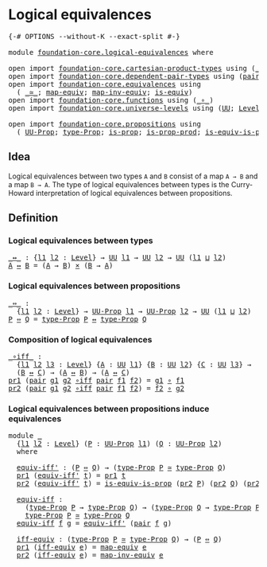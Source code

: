 # Logical equivalences

<pre class="Agda"><a id="33" class="Symbol">{-#</a> <a id="37" class="Keyword">OPTIONS</a> <a id="45" class="Pragma">--without-K</a> <a id="57" class="Pragma">--exact-split</a> <a id="71" class="Symbol">#-}</a>

<a id="76" class="Keyword">module</a> <a id="83" href="foundation-core.logical-equivalences.html" class="Module">foundation-core.logical-equivalences</a> <a id="120" class="Keyword">where</a>

<a id="127" class="Keyword">open</a> <a id="132" class="Keyword">import</a> <a id="139" href="foundation-core.cartesian-product-types.html" class="Module">foundation-core.cartesian-product-types</a> <a id="179" class="Keyword">using</a> <a id="185" class="Symbol">(</a><a id="186" href="foundation-core.cartesian-product-types.html#577" class="Function Operator">_×_</a><a id="189" class="Symbol">)</a>
<a id="191" class="Keyword">open</a> <a id="196" class="Keyword">import</a> <a id="203" href="foundation-core.dependent-pair-types.html" class="Module">foundation-core.dependent-pair-types</a> <a id="240" class="Keyword">using</a> <a id="246" class="Symbol">(</a><a id="247" href="foundation-core.dependent-pair-types.html#575" class="InductiveConstructor">pair</a><a id="251" class="Symbol">;</a> <a id="253" href="foundation-core.dependent-pair-types.html#592" class="Field">pr1</a><a id="256" class="Symbol">;</a> <a id="258" href="foundation-core.dependent-pair-types.html#604" class="Field">pr2</a><a id="261" class="Symbol">)</a>
<a id="263" class="Keyword">open</a> <a id="268" class="Keyword">import</a> <a id="275" href="foundation-core.equivalences.html" class="Module">foundation-core.equivalences</a> <a id="304" class="Keyword">using</a>
  <a id="312" class="Symbol">(</a> <a id="314" href="foundation-core.equivalences.html#1607" class="Function Operator">_≃_</a><a id="317" class="Symbol">;</a> <a id="319" href="foundation-core.equivalences.html#1807" class="Function">map-equiv</a><a id="328" class="Symbol">;</a> <a id="330" href="foundation-core.equivalences.html#5022" class="Function">map-inv-equiv</a><a id="343" class="Symbol">;</a> <a id="345" href="foundation-core.equivalences.html#1542" class="Function">is-equiv</a><a id="353" class="Symbol">)</a>
<a id="355" class="Keyword">open</a> <a id="360" class="Keyword">import</a> <a id="367" href="foundation-core.functions.html" class="Module">foundation-core.functions</a> <a id="393" class="Keyword">using</a> <a id="399" class="Symbol">(</a><a id="400" href="foundation-core.functions.html#407" class="Function Operator">_∘_</a><a id="403" class="Symbol">)</a>
<a id="405" class="Keyword">open</a> <a id="410" class="Keyword">import</a> <a id="417" href="foundation-core.universe-levels.html" class="Module">foundation-core.universe-levels</a> <a id="449" class="Keyword">using</a> <a id="455" class="Symbol">(</a><a id="456" href="foundation-core.universe-levels.html#222" class="Primitive">UU</a><a id="458" class="Symbol">;</a> <a id="460" href="Agda.Primitive.html#597" class="Postulate">Level</a><a id="465" class="Symbol">;</a> <a id="467" href="Agda.Primitive.html#810" class="Primitive Operator">_⊔_</a><a id="470" class="Symbol">)</a>

<a id="473" class="Keyword">open</a> <a id="478" class="Keyword">import</a> <a id="485" href="foundation-core.propositions.html" class="Module">foundation-core.propositions</a> <a id="514" class="Keyword">using</a>
  <a id="522" class="Symbol">(</a> <a id="524" href="foundation-core.propositions.html#1380" class="Function">UU-Prop</a><a id="531" class="Symbol">;</a> <a id="533" href="foundation-core.propositions.html#1482" class="Function">type-Prop</a><a id="542" class="Symbol">;</a> <a id="544" href="foundation-core.propositions.html#1295" class="Function">is-prop</a><a id="551" class="Symbol">;</a> <a id="553" href="foundation-core.propositions.html#5714" class="Function">is-prop-prod</a><a id="565" class="Symbol">;</a> <a id="567" href="foundation-core.propositions.html#3682" class="Function">is-equiv-is-prop</a><a id="583" class="Symbol">)</a>
</pre>
## Idea

Logical equivalences between two types `A` and `B` consist of a map `A → B` and a map `B → A`. The type of logical equivalences between types is the Curry-Howard interpretation of logical equivalences between propositions.

## Definition

### Logical equivalences between types

<pre class="Agda"><a id="_↔_"></a><a id="886" href="foundation-core.logical-equivalences.html#886" class="Function Operator">_↔_</a> <a id="890" class="Symbol">:</a> <a id="892" class="Symbol">{</a><a id="893" href="foundation-core.logical-equivalences.html#893" class="Bound">l1</a> <a id="896" href="foundation-core.logical-equivalences.html#896" class="Bound">l2</a> <a id="899" class="Symbol">:</a> <a id="901" href="Agda.Primitive.html#597" class="Postulate">Level</a><a id="906" class="Symbol">}</a> <a id="908" class="Symbol">→</a> <a id="910" href="foundation-core.universe-levels.html#222" class="Primitive">UU</a> <a id="913" href="foundation-core.logical-equivalences.html#893" class="Bound">l1</a> <a id="916" class="Symbol">→</a> <a id="918" href="foundation-core.universe-levels.html#222" class="Primitive">UU</a> <a id="921" href="foundation-core.logical-equivalences.html#896" class="Bound">l2</a> <a id="924" class="Symbol">→</a> <a id="926" href="foundation-core.universe-levels.html#222" class="Primitive">UU</a> <a id="929" class="Symbol">(</a><a id="930" href="foundation-core.logical-equivalences.html#893" class="Bound">l1</a> <a id="933" href="Agda.Primitive.html#810" class="Primitive Operator">⊔</a> <a id="935" href="foundation-core.logical-equivalences.html#896" class="Bound">l2</a><a id="937" class="Symbol">)</a>
<a id="939" href="foundation-core.logical-equivalences.html#939" class="Bound">A</a> <a id="941" href="foundation-core.logical-equivalences.html#886" class="Function Operator">↔</a> <a id="943" href="foundation-core.logical-equivalences.html#943" class="Bound">B</a> <a id="945" class="Symbol">=</a> <a id="947" class="Symbol">(</a><a id="948" href="foundation-core.logical-equivalences.html#939" class="Bound">A</a> <a id="950" class="Symbol">→</a> <a id="952" href="foundation-core.logical-equivalences.html#943" class="Bound">B</a><a id="953" class="Symbol">)</a> <a id="955" href="foundation-core.cartesian-product-types.html#577" class="Function Operator">×</a> <a id="957" class="Symbol">(</a><a id="958" href="foundation-core.logical-equivalences.html#943" class="Bound">B</a> <a id="960" class="Symbol">→</a> <a id="962" href="foundation-core.logical-equivalences.html#939" class="Bound">A</a><a id="963" class="Symbol">)</a>
</pre>
### Logical equivalences between propositions

<pre class="Agda"><a id="_⇔_"></a><a id="1025" href="foundation-core.logical-equivalences.html#1025" class="Function Operator">_⇔_</a> <a id="1029" class="Symbol">:</a>
  <a id="1033" class="Symbol">{</a><a id="1034" href="foundation-core.logical-equivalences.html#1034" class="Bound">l1</a> <a id="1037" href="foundation-core.logical-equivalences.html#1037" class="Bound">l2</a> <a id="1040" class="Symbol">:</a> <a id="1042" href="Agda.Primitive.html#597" class="Postulate">Level</a><a id="1047" class="Symbol">}</a> <a id="1049" class="Symbol">→</a> <a id="1051" href="foundation-core.propositions.html#1380" class="Function">UU-Prop</a> <a id="1059" href="foundation-core.logical-equivalences.html#1034" class="Bound">l1</a> <a id="1062" class="Symbol">→</a> <a id="1064" href="foundation-core.propositions.html#1380" class="Function">UU-Prop</a> <a id="1072" href="foundation-core.logical-equivalences.html#1037" class="Bound">l2</a> <a id="1075" class="Symbol">→</a> <a id="1077" href="foundation-core.universe-levels.html#222" class="Primitive">UU</a> <a id="1080" class="Symbol">(</a><a id="1081" href="foundation-core.logical-equivalences.html#1034" class="Bound">l1</a> <a id="1084" href="Agda.Primitive.html#810" class="Primitive Operator">⊔</a> <a id="1086" href="foundation-core.logical-equivalences.html#1037" class="Bound">l2</a><a id="1088" class="Symbol">)</a>
<a id="1090" href="foundation-core.logical-equivalences.html#1090" class="Bound">P</a> <a id="1092" href="foundation-core.logical-equivalences.html#1025" class="Function Operator">⇔</a> <a id="1094" href="foundation-core.logical-equivalences.html#1094" class="Bound">Q</a> <a id="1096" class="Symbol">=</a> <a id="1098" href="foundation-core.propositions.html#1482" class="Function">type-Prop</a> <a id="1108" href="foundation-core.logical-equivalences.html#1090" class="Bound">P</a> <a id="1110" href="foundation-core.logical-equivalences.html#886" class="Function Operator">↔</a> <a id="1112" href="foundation-core.propositions.html#1482" class="Function">type-Prop</a> <a id="1122" href="foundation-core.logical-equivalences.html#1094" class="Bound">Q</a>
</pre>
### Composition of logical equivalences

<pre class="Agda"><a id="_∘iff_"></a><a id="1178" href="foundation-core.logical-equivalences.html#1178" class="Function Operator">_∘iff_</a> <a id="1185" class="Symbol">:</a>
  <a id="1189" class="Symbol">{</a><a id="1190" href="foundation-core.logical-equivalences.html#1190" class="Bound">l1</a> <a id="1193" href="foundation-core.logical-equivalences.html#1193" class="Bound">l2</a> <a id="1196" href="foundation-core.logical-equivalences.html#1196" class="Bound">l3</a> <a id="1199" class="Symbol">:</a> <a id="1201" href="Agda.Primitive.html#597" class="Postulate">Level</a><a id="1206" class="Symbol">}</a> <a id="1208" class="Symbol">{</a><a id="1209" href="foundation-core.logical-equivalences.html#1209" class="Bound">A</a> <a id="1211" class="Symbol">:</a> <a id="1213" href="foundation-core.universe-levels.html#222" class="Primitive">UU</a> <a id="1216" href="foundation-core.logical-equivalences.html#1190" class="Bound">l1</a><a id="1218" class="Symbol">}</a> <a id="1220" class="Symbol">{</a><a id="1221" href="foundation-core.logical-equivalences.html#1221" class="Bound">B</a> <a id="1223" class="Symbol">:</a> <a id="1225" href="foundation-core.universe-levels.html#222" class="Primitive">UU</a> <a id="1228" href="foundation-core.logical-equivalences.html#1193" class="Bound">l2</a><a id="1230" class="Symbol">}</a> <a id="1232" class="Symbol">{</a><a id="1233" href="foundation-core.logical-equivalences.html#1233" class="Bound">C</a> <a id="1235" class="Symbol">:</a> <a id="1237" href="foundation-core.universe-levels.html#222" class="Primitive">UU</a> <a id="1240" href="foundation-core.logical-equivalences.html#1196" class="Bound">l3</a><a id="1242" class="Symbol">}</a> <a id="1244" class="Symbol">→</a>
  <a id="1248" class="Symbol">(</a><a id="1249" href="foundation-core.logical-equivalences.html#1221" class="Bound">B</a> <a id="1251" href="foundation-core.logical-equivalences.html#886" class="Function Operator">↔</a> <a id="1253" href="foundation-core.logical-equivalences.html#1233" class="Bound">C</a><a id="1254" class="Symbol">)</a> <a id="1256" class="Symbol">→</a> <a id="1258" class="Symbol">(</a><a id="1259" href="foundation-core.logical-equivalences.html#1209" class="Bound">A</a> <a id="1261" href="foundation-core.logical-equivalences.html#886" class="Function Operator">↔</a> <a id="1263" href="foundation-core.logical-equivalences.html#1221" class="Bound">B</a><a id="1264" class="Symbol">)</a> <a id="1266" class="Symbol">→</a> <a id="1268" class="Symbol">(</a><a id="1269" href="foundation-core.logical-equivalences.html#1209" class="Bound">A</a> <a id="1271" href="foundation-core.logical-equivalences.html#886" class="Function Operator">↔</a> <a id="1273" href="foundation-core.logical-equivalences.html#1233" class="Bound">C</a><a id="1274" class="Symbol">)</a>
<a id="1276" href="foundation-core.dependent-pair-types.html#592" class="Field">pr1</a> <a id="1280" class="Symbol">(</a><a id="1281" href="foundation-core.dependent-pair-types.html#575" class="InductiveConstructor">pair</a> <a id="1286" href="foundation-core.logical-equivalences.html#1286" class="Bound">g1</a> <a id="1289" href="foundation-core.logical-equivalences.html#1289" class="Bound">g2</a> <a id="1292" href="foundation-core.logical-equivalences.html#1178" class="Function Operator">∘iff</a> <a id="1297" href="foundation-core.dependent-pair-types.html#575" class="InductiveConstructor">pair</a> <a id="1302" href="foundation-core.logical-equivalences.html#1302" class="Bound">f1</a> <a id="1305" href="foundation-core.logical-equivalences.html#1305" class="Bound">f2</a><a id="1307" class="Symbol">)</a> <a id="1309" class="Symbol">=</a> <a id="1311" href="foundation-core.logical-equivalences.html#1286" class="Bound">g1</a> <a id="1314" href="foundation-core.functions.html#407" class="Function Operator">∘</a> <a id="1316" href="foundation-core.logical-equivalences.html#1302" class="Bound">f1</a>
<a id="1319" href="foundation-core.dependent-pair-types.html#604" class="Field">pr2</a> <a id="1323" class="Symbol">(</a><a id="1324" href="foundation-core.dependent-pair-types.html#575" class="InductiveConstructor">pair</a> <a id="1329" href="foundation-core.logical-equivalences.html#1329" class="Bound">g1</a> <a id="1332" href="foundation-core.logical-equivalences.html#1332" class="Bound">g2</a> <a id="1335" href="foundation-core.logical-equivalences.html#1178" class="Function Operator">∘iff</a> <a id="1340" href="foundation-core.dependent-pair-types.html#575" class="InductiveConstructor">pair</a> <a id="1345" href="foundation-core.logical-equivalences.html#1345" class="Bound">f1</a> <a id="1348" href="foundation-core.logical-equivalences.html#1348" class="Bound">f2</a><a id="1350" class="Symbol">)</a> <a id="1352" class="Symbol">=</a> <a id="1354" href="foundation-core.logical-equivalences.html#1348" class="Bound">f2</a> <a id="1357" href="foundation-core.functions.html#407" class="Function Operator">∘</a> <a id="1359" href="foundation-core.logical-equivalences.html#1332" class="Bound">g2</a>
</pre>
### Logical equivalences between propositions induce equivalences

<pre class="Agda"><a id="1442" class="Keyword">module</a> <a id="1449" href="foundation-core.logical-equivalences.html#1449" class="Module">_</a>
  <a id="1453" class="Symbol">{</a><a id="1454" href="foundation-core.logical-equivalences.html#1454" class="Bound">l1</a> <a id="1457" href="foundation-core.logical-equivalences.html#1457" class="Bound">l2</a> <a id="1460" class="Symbol">:</a> <a id="1462" href="Agda.Primitive.html#597" class="Postulate">Level</a><a id="1467" class="Symbol">}</a> <a id="1469" class="Symbol">(</a><a id="1470" href="foundation-core.logical-equivalences.html#1470" class="Bound">P</a> <a id="1472" class="Symbol">:</a> <a id="1474" href="foundation-core.propositions.html#1380" class="Function">UU-Prop</a> <a id="1482" href="foundation-core.logical-equivalences.html#1454" class="Bound">l1</a><a id="1484" class="Symbol">)</a> <a id="1486" class="Symbol">(</a><a id="1487" href="foundation-core.logical-equivalences.html#1487" class="Bound">Q</a> <a id="1489" class="Symbol">:</a> <a id="1491" href="foundation-core.propositions.html#1380" class="Function">UU-Prop</a> <a id="1499" href="foundation-core.logical-equivalences.html#1457" class="Bound">l2</a><a id="1501" class="Symbol">)</a>
  <a id="1505" class="Keyword">where</a>
  
  <a id="1516" href="foundation-core.logical-equivalences.html#1516" class="Function">equiv-iff&#39;</a> <a id="1527" class="Symbol">:</a> <a id="1529" class="Symbol">(</a><a id="1530" href="foundation-core.logical-equivalences.html#1470" class="Bound">P</a> <a id="1532" href="foundation-core.logical-equivalences.html#1025" class="Function Operator">⇔</a> <a id="1534" href="foundation-core.logical-equivalences.html#1487" class="Bound">Q</a><a id="1535" class="Symbol">)</a> <a id="1537" class="Symbol">→</a> <a id="1539" class="Symbol">(</a><a id="1540" href="foundation-core.propositions.html#1482" class="Function">type-Prop</a> <a id="1550" href="foundation-core.logical-equivalences.html#1470" class="Bound">P</a> <a id="1552" href="foundation-core.equivalences.html#1607" class="Function Operator">≃</a> <a id="1554" href="foundation-core.propositions.html#1482" class="Function">type-Prop</a> <a id="1564" href="foundation-core.logical-equivalences.html#1487" class="Bound">Q</a><a id="1565" class="Symbol">)</a>
  <a id="1569" href="foundation-core.dependent-pair-types.html#592" class="Field">pr1</a> <a id="1573" class="Symbol">(</a><a id="1574" href="foundation-core.logical-equivalences.html#1516" class="Function">equiv-iff&#39;</a> <a id="1585" href="foundation-core.logical-equivalences.html#1585" class="Bound">t</a><a id="1586" class="Symbol">)</a> <a id="1588" class="Symbol">=</a> <a id="1590" href="foundation-core.dependent-pair-types.html#592" class="Field">pr1</a> <a id="1594" href="foundation-core.logical-equivalences.html#1585" class="Bound">t</a>
  <a id="1598" href="foundation-core.dependent-pair-types.html#604" class="Field">pr2</a> <a id="1602" class="Symbol">(</a><a id="1603" href="foundation-core.logical-equivalences.html#1516" class="Function">equiv-iff&#39;</a> <a id="1614" href="foundation-core.logical-equivalences.html#1614" class="Bound">t</a><a id="1615" class="Symbol">)</a> <a id="1617" class="Symbol">=</a> <a id="1619" href="foundation-core.propositions.html#3682" class="Function">is-equiv-is-prop</a> <a id="1636" class="Symbol">(</a><a id="1637" href="foundation-core.dependent-pair-types.html#604" class="Field">pr2</a> <a id="1641" href="foundation-core.logical-equivalences.html#1470" class="Bound">P</a><a id="1642" class="Symbol">)</a> <a id="1644" class="Symbol">(</a><a id="1645" href="foundation-core.dependent-pair-types.html#604" class="Field">pr2</a> <a id="1649" href="foundation-core.logical-equivalences.html#1487" class="Bound">Q</a><a id="1650" class="Symbol">)</a> <a id="1652" class="Symbol">(</a><a id="1653" href="foundation-core.dependent-pair-types.html#604" class="Field">pr2</a> <a id="1657" href="foundation-core.logical-equivalences.html#1614" class="Bound">t</a><a id="1658" class="Symbol">)</a>
  
  <a id="1665" href="foundation-core.logical-equivalences.html#1665" class="Function">equiv-iff</a> <a id="1675" class="Symbol">:</a>
    <a id="1681" class="Symbol">(</a><a id="1682" href="foundation-core.propositions.html#1482" class="Function">type-Prop</a> <a id="1692" href="foundation-core.logical-equivalences.html#1470" class="Bound">P</a> <a id="1694" class="Symbol">→</a> <a id="1696" href="foundation-core.propositions.html#1482" class="Function">type-Prop</a> <a id="1706" href="foundation-core.logical-equivalences.html#1487" class="Bound">Q</a><a id="1707" class="Symbol">)</a> <a id="1709" class="Symbol">→</a> <a id="1711" class="Symbol">(</a><a id="1712" href="foundation-core.propositions.html#1482" class="Function">type-Prop</a> <a id="1722" href="foundation-core.logical-equivalences.html#1487" class="Bound">Q</a> <a id="1724" class="Symbol">→</a> <a id="1726" href="foundation-core.propositions.html#1482" class="Function">type-Prop</a> <a id="1736" href="foundation-core.logical-equivalences.html#1470" class="Bound">P</a><a id="1737" class="Symbol">)</a> <a id="1739" class="Symbol">→</a>
    <a id="1745" href="foundation-core.propositions.html#1482" class="Function">type-Prop</a> <a id="1755" href="foundation-core.logical-equivalences.html#1470" class="Bound">P</a> <a id="1757" href="foundation-core.equivalences.html#1607" class="Function Operator">≃</a> <a id="1759" href="foundation-core.propositions.html#1482" class="Function">type-Prop</a> <a id="1769" href="foundation-core.logical-equivalences.html#1487" class="Bound">Q</a>
  <a id="1773" href="foundation-core.logical-equivalences.html#1665" class="Function">equiv-iff</a> <a id="1783" href="foundation-core.logical-equivalences.html#1783" class="Bound">f</a> <a id="1785" href="foundation-core.logical-equivalences.html#1785" class="Bound">g</a> <a id="1787" class="Symbol">=</a> <a id="1789" href="foundation-core.logical-equivalences.html#1516" class="Function">equiv-iff&#39;</a> <a id="1800" class="Symbol">(</a><a id="1801" href="foundation-core.dependent-pair-types.html#575" class="InductiveConstructor">pair</a> <a id="1806" href="foundation-core.logical-equivalences.html#1783" class="Bound">f</a> <a id="1808" href="foundation-core.logical-equivalences.html#1785" class="Bound">g</a><a id="1809" class="Symbol">)</a>

  <a id="1814" href="foundation-core.logical-equivalences.html#1814" class="Function">iff-equiv</a> <a id="1824" class="Symbol">:</a> <a id="1826" class="Symbol">(</a><a id="1827" href="foundation-core.propositions.html#1482" class="Function">type-Prop</a> <a id="1837" href="foundation-core.logical-equivalences.html#1470" class="Bound">P</a> <a id="1839" href="foundation-core.equivalences.html#1607" class="Function Operator">≃</a> <a id="1841" href="foundation-core.propositions.html#1482" class="Function">type-Prop</a> <a id="1851" href="foundation-core.logical-equivalences.html#1487" class="Bound">Q</a><a id="1852" class="Symbol">)</a> <a id="1854" class="Symbol">→</a> <a id="1856" class="Symbol">(</a><a id="1857" href="foundation-core.logical-equivalences.html#1470" class="Bound">P</a> <a id="1859" href="foundation-core.logical-equivalences.html#1025" class="Function Operator">⇔</a> <a id="1861" href="foundation-core.logical-equivalences.html#1487" class="Bound">Q</a><a id="1862" class="Symbol">)</a>
  <a id="1866" href="foundation-core.dependent-pair-types.html#592" class="Field">pr1</a> <a id="1870" class="Symbol">(</a><a id="1871" href="foundation-core.logical-equivalences.html#1814" class="Function">iff-equiv</a> <a id="1881" href="foundation-core.logical-equivalences.html#1881" class="Bound">e</a><a id="1882" class="Symbol">)</a> <a id="1884" class="Symbol">=</a> <a id="1886" href="foundation-core.equivalences.html#1807" class="Function">map-equiv</a> <a id="1896" href="foundation-core.logical-equivalences.html#1881" class="Bound">e</a>
  <a id="1900" href="foundation-core.dependent-pair-types.html#604" class="Field">pr2</a> <a id="1904" class="Symbol">(</a><a id="1905" href="foundation-core.logical-equivalences.html#1814" class="Function">iff-equiv</a> <a id="1915" href="foundation-core.logical-equivalences.html#1915" class="Bound">e</a><a id="1916" class="Symbol">)</a> <a id="1918" class="Symbol">=</a> <a id="1920" href="foundation-core.equivalences.html#5022" class="Function">map-inv-equiv</a> <a id="1934" href="foundation-core.logical-equivalences.html#1915" class="Bound">e</a>
</pre>